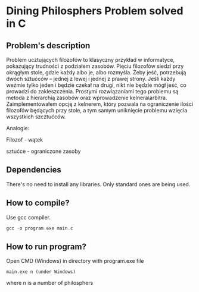 # Dining Philosphers Problem solved in C

## Problem's description

Problem ucztujących filozofów to klasyczny przykład w informatyce, pokazujący trudności z podziałem zasobów. Pięciu filozofów siedzi przy okrągłym stole, gdzie każdy albo je, albo rozmyśla. Żeby jeść, potrzebują dwóch sztućców – jednej z lewej i jednej z prawej strony. Jeśli każdy weźmie tylko jeden i będzie czekał na drugi, nikt nie będzie mógł jeść, co prowadzi do zakleszczenia. Prostymi rozwiązaniami tego problemu są metoda z hierarchią zasobów oraz wprowadzenie kelnera\arbitra. Zaimplementowałem opcję z kelnerem, który pozwala na ograniczenie ilości filozofów będących przy stole, a tym samym uniknięcie problemu wzięcia wszystkich szcztućców.

Analogie:

Filozof - wątek

sztućce - ograniczone zasoby

## Dependencies
There's no need to install any libraries. Only standard ones are being used.

## How to compile?
Use gcc compiler.
```C
gcc -o program.exe main.c
```
## How to run program?
Open CMD (Windows) in directory with program.exe file
```
main.exe n (under Windows)
```
where n is a number of philosphers

